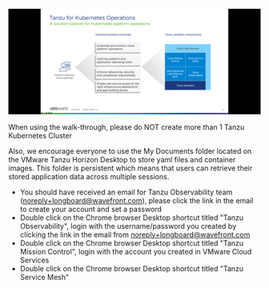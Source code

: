 ![Launch Solution](../images/1-what-is-tko.png)

When using the walk-through, please do NOT create more than 1 Tanzu Kubernetes Cluster

Also, we encourage everyone to use the My Documents folder located on the VMware Tanzu Horizon Desktop to store yaml files and container images. This folder is persistent which means that users can retrieve their stored application data across multiple sessions.


- You should have received an email for Tanzu Observability team (noreply+longboard@wavefront.com), please click the link in the email to create your account and set a password
- Double click on the Chrome browser Desktop shortcut titled "Tanzu Observability", login with the username/password you created by clicking the link in the email from noreply+longboard@wavefront.com
- Double click on the Chrome browser Desktop shortcut titled "Tanzu Mission Control", login with the account you created in VMware Cloud Services
- Double click on the Chrome browser Desktop shortcut titled "Tanzu Service Mesh"